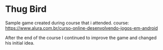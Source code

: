 # Thug Bird


Sample game created during course that i attended.
course: https://www.alura.com.br/curso-online-desenvolvendo-jogos-em-android

After the end of the course I continued to improve the game and changed his initial idea.

